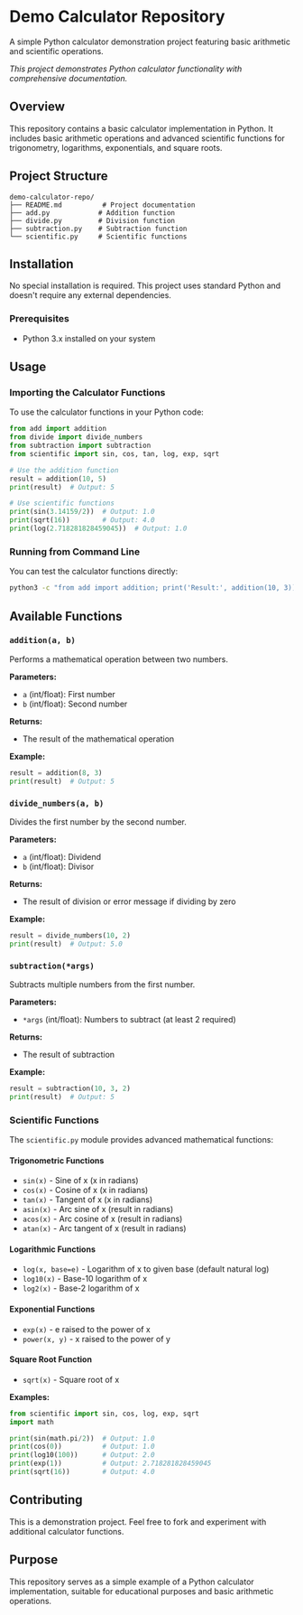 # Demo Calculator Repository

A simple Python calculator demonstration project featuring basic arithmetic and scientific operations.

*This project demonstrates Python calculator functionality with comprehensive documentation.*

## Overview

This repository contains a basic calculator implementation in Python. It includes basic arithmetic operations and advanced scientific functions for trigonometry, logarithms, exponentials, and square roots.

## Project Structure

```
demo-calculator-repo/
├── README.md          # Project documentation
├── add.py            # Addition function
├── divide.py         # Division function
├── subtraction.py    # Subtraction function
└── scientific.py     # Scientific functions
```

## Installation

No special installation is required. This project uses standard Python and doesn't require any external dependencies.

### Prerequisites

- Python 3.x installed on your system

## Usage

### Importing the Calculator Functions

To use the calculator functions in your Python code:

```python
from add import addition
from divide import divide_numbers
from subtraction import subtraction
from scientific import sin, cos, tan, log, exp, sqrt

# Use the addition function
result = addition(10, 5)
print(result)  # Output: 5

# Use scientific functions
print(sin(3.14159/2))  # Output: 1.0
print(sqrt(16))        # Output: 4.0
print(log(2.718281828459045))  # Output: 1.0
```

### Running from Command Line

You can test the calculator functions directly:

```bash
python3 -c "from add import addition; print('Result:', addition(10, 3))"
```

## Available Functions

### `addition(a, b)`

Performs a mathematical operation between two numbers.

**Parameters:**
- `a` (int/float): First number
- `b` (int/float): Second number

**Returns:**
- The result of the mathematical operation

**Example:**
```python
result = addition(8, 3)
print(result)  # Output: 5
```

### `divide_numbers(a, b)`

Divides the first number by the second number.

**Parameters:**
- `a` (int/float): Dividend
- `b` (int/float): Divisor

**Returns:**
- The result of division or error message if dividing by zero

**Example:**
```python
result = divide_numbers(10, 2)
print(result)  # Output: 5.0
```

### `subtraction(*args)`

Subtracts multiple numbers from the first number.

**Parameters:**
- `*args` (int/float): Numbers to subtract (at least 2 required)

**Returns:**
- The result of subtraction

**Example:**
```python
result = subtraction(10, 3, 2)
print(result)  # Output: 5
```

### Scientific Functions

The `scientific.py` module provides advanced mathematical functions:

#### Trigonometric Functions
- `sin(x)` - Sine of x (x in radians)
- `cos(x)` - Cosine of x (x in radians) 
- `tan(x)` - Tangent of x (x in radians)
- `asin(x)` - Arc sine of x (result in radians)
- `acos(x)` - Arc cosine of x (result in radians)
- `atan(x)` - Arc tangent of x (result in radians)

#### Logarithmic Functions
- `log(x, base=e)` - Logarithm of x to given base (default natural log)
- `log10(x)` - Base-10 logarithm of x
- `log2(x)` - Base-2 logarithm of x

#### Exponential Functions
- `exp(x)` - e raised to the power of x
- `power(x, y)` - x raised to the power of y

#### Square Root Function
- `sqrt(x)` - Square root of x

**Examples:**
```python
from scientific import sin, cos, log, exp, sqrt
import math

print(sin(math.pi/2))  # Output: 1.0
print(cos(0))          # Output: 1.0
print(log10(100))      # Output: 2.0
print(exp(1))          # Output: 2.718281828459045
print(sqrt(16))        # Output: 4.0
```

## Contributing

This is a demonstration project. Feel free to fork and experiment with additional calculator functions.

## Purpose

This repository serves as a simple example of a Python calculator implementation, suitable for educational purposes and basic arithmetic operations.
